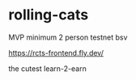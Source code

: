 # rolling-cats

MVP minimum 2 person testnet bsv

https://rcts-frontend.fly.dev/

the cutest learn-2-earn 


